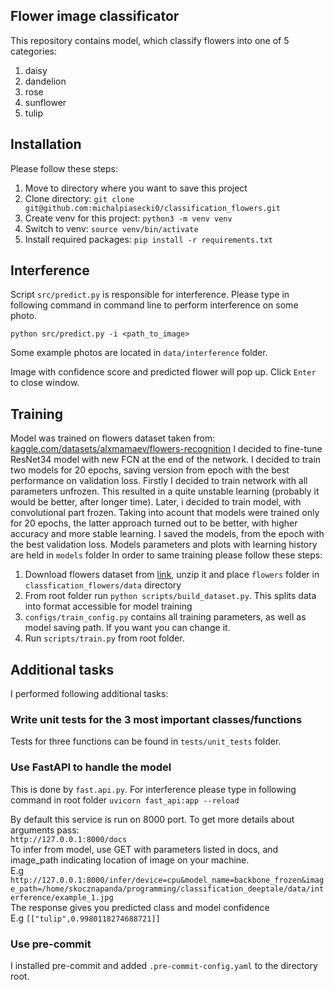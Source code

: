 ## Flower image classificator



This repository contains model, which classify flowers into one of 5 categories:
1. daisy
2. dandelion
3. rose
4. sunflower
5. tulip


## Installation

Please follow these steps:

1. Move to directory where you want to save this project
1. Clone directory: `git clone git@github.com:michalpiasecki0/classification_flowers.git`
2. Create venv for this project: `python3 -m venv venv`
3. Switch to venv: `source venv/bin/activate`
3. Install required packages: `pip install -r requirements.txt`


## Interference

Script `src/predict.py` is responsible for interference.
Please type in following command in command line to perform interference on some photo.

`python src/predict.py -i <path_to_image>`

Some example photos are located in `data/interference` folder.

Image with confidence score and predicted flower will pop up. Click `Enter` to close window.

## Training 

Model was trained on flowers dataset taken from: [kaggle.com/datasets/alxmamaev/flowers-recognition](https://www.kaggle.com/datasets/alxmamaev/flowers-recognition)
I decided to fine-tune ResNet34 model with new FCN at the end of the network. I decided to train two models for 20 epochs, saving version from epoch with the best performance on validation loss. Firstly I decided to train network with all parameters unfrozen. This resulted in a quite unstable learning (probably it would be better, after longer time). Later, i decided to train model, with convolutional part frozen. Taking into acount that models were trained only for 20 epochs, the latter approach turned out to be better, with higher accuracy and more stable learning. I saved the models, from the epoch with the best validation loss. Models parameters and plots with learning history are held in `models` folder
In order to same training please follow these steps:

1. Download flowers dataset from [link](https://www.kaggle.com/datasets/alxmamaev/flowers-recognition), unzip it and 
place `flowers` folder  in `classfication_flowers/data` directory
2. From root folder run `python scripts/build_dataset.py`. This splits data into format accessible for model training
3. `configs/train_config.py` contains all training parameters, as well as model saving path. If you want you can change it.
4. Run `scripts/train.py` from root folder.


## Additional tasks
I performed following additional tasks:
### Write unit tests for the 3 most important classes/functions
  Tests for three functions can be found in `tests/unit_tests` folder.
### Use FastAPI to handle the model
This is done by `fast.api.py`. For interference please type in following command in root folder
`uvicorn fast_api:app --reload`

By default this service is run on 8000 port. To get more details about arguments pass:  
`http://127.0.0.1:8000/docs`  
To infer from model, use GET with parameters listed in docs, and image_path indicating location of image on your machine.  
E.g `http://127.0.0.1:8000/infer/device=cpu&model_name=backbone_frozen&image_path=/home/skocznapanda/programming/classification_deeptale/data/interference/example_1.jpg`    
The response gives you predicted class and model confidence    
E.g `[["tulip",0.9980118274688721]]`

### Use pre-commit
I installed pre-commit and added `.pre-commit-config.yaml`  to the directory root.


